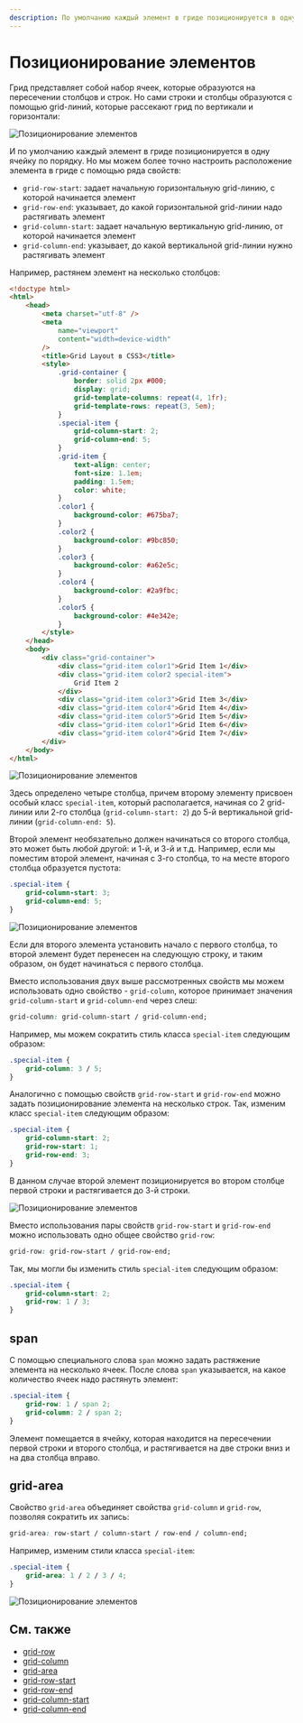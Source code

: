```yaml
---
description: По умолчанию каждый элемент в гриде позиционируется в одну ячейку по порядку. Но мы можем более точно настроить расположение элемента в гриде с помощью ряда свойств
---
```


# Позиционирование элементов

Грид представляет собой набор ячеек, которые образуются на пересечении столбцов и строк. Но сами строки и столбцы образуются с помощью grid-линий, которые рассекают грид по вертикали и горизонтали:

![Позиционирование элементов](grid-6-1.png)

И по умолчанию каждый элемент в гриде позиционируется в одну ячейку по порядку. Но мы можем более точно настроить расположение элемента в гриде с помощью ряда свойств:

-   `grid-row-start`: задает начальную горизонтальную grid-линию, с которой начинается элемент
-   `grid-row-end`: указывает, до какой горизонтальной grid-линии надо растягивать элемент
-   `grid-column-start`: задает начальную вертикальную grid-линию, от которой начинается элемент
-   `grid-column-end`: указывает, до какой вертикальной grid-линии нужно растягивать элемент

Например, растянем элемент на несколько столбцов:

```html
<!doctype html>
<html>
    <head>
        <meta charset="utf-8" />
        <meta
            name="viewport"
            content="width=device-width"
        />
        <title>Grid Layout в CSS3</title>
        <style>
            .grid-container {
                border: solid 2px #000;
                display: grid;
                grid-template-columns: repeat(4, 1fr);
                grid-template-rows: repeat(3, 5em);
            }
            .special-item {
                grid-column-start: 2;
                grid-column-end: 5;
            }
            .grid-item {
                text-align: center;
                font-size: 1.1em;
                padding: 1.5em;
                color: white;
            }
            .color1 {
                background-color: #675ba7;
            }
            .color2 {
                background-color: #9bc850;
            }
            .color3 {
                background-color: #a62e5c;
            }
            .color4 {
                background-color: #2a9fbc;
            }
            .color5 {
                background-color: #4e342e;
            }
        </style>
    </head>
    <body>
        <div class="grid-container">
            <div class="grid-item color1">Grid Item 1</div>
            <div class="grid-item color2 special-item">
                Grid Item 2
            </div>
            <div class="grid-item color3">Grid Item 3</div>
            <div class="grid-item color4">Grid Item 4</div>
            <div class="grid-item color5">Grid Item 5</div>
            <div class="grid-item color1">Grid Item 6</div>
            <div class="grid-item color4">Grid Item 7</div>
        </div>
    </body>
</html>
```

![Позиционирование элементов](grid-6-2.png)

Здесь определено четыре столбца, причем второму элементу присвоен особый класс `special-item`, который располагается, начиная со 2 grid-линии или 2-го столбца (`grid-column-start: 2`) до 5-й вертикальной grid-линии (`grid-column-end: 5`).

Второй элемент необязательно должен начинаться со второго столбца, это может быть любой другой: и 1-й, и 3-й и т.д. Например, если мы поместим второй элемент, начиная с 3-го столбца, то на месте второго столбца образуется пустота:

```css
.special-item {
    grid-column-start: 3;
    grid-column-end: 5;
}
```

![Позиционирование элементов](grid-6-3.png)

Если для второго элемента установить начало с первого столбца, то второй элемент будет перенесен на следующую строку, и таким образом, он будет начинаться с первого столбца.

Вместо использования двух выше рассмотренных свойств мы можем использовать одно свойство - `grid-column`, которое принимает значения `grid-column-start` и `grid-column-end` через слеш:

```css
grid-column: grid-column-start / grid-column-end;
```

Например, мы можем сократить стиль класса `special-item` следующим образом:

```css
.special-item {
    grid-column: 3 / 5;
}
```

Аналогично с помощью свойств `grid-row-start` и `grid-row-end` можно задать позиционирование элемента на несколько строк. Так, изменим класс `special-item` следующим образом:

```css
.special-item {
    grid-column-start: 2;
    grid-row-start: 1;
    grid-row-end: 3;
}
```

В данном случае второй элемент позиционируется во втором столбце первой строки и растягивается до 3-й строки.

![Позиционирование элементов](grid-6-4.png)

Вместо использования пары свойств `grid-row-start` и `grid-row-end` можно использовать одно общее свойство `grid-row`:

```css
grid-row: grid-row-start / grid-row-end;
```

Так, мы могли бы изменить стиль `special-item` следующим образом:

```css
.special-item {
    grid-column-start: 2;
    grid-row: 1 / 3;
}
```

## span

С помощью специального слова `span` можно задать растяжение элемента на несколько ячеек. После слова `span` указывается, на какое количество ячеек надо растянуть элемент:

```css
.special-item {
    grid-row: 1 / span 2;
    grid-column: 2 / span 2;
}
```

Элемент помещается в ячейку, которая находится на пересечении первой строки и второго столбца, и растягивается на две строки вниз и на два столбца вправо.

## grid-area

Свойство `grid-area` объединяет свойства `grid-column` и `grid-row`, позволяя сократить их запись:

```css
grid-area: row-start / column-start / row-end / column-end;
```

Например, изменим стили класса `special-item`:

```css
.special-item {
    grid-area: 1 / 2 / 3 / 4;
}
```

![Позиционирование элементов](grid-6-5.png)

## См. также

-   [grid-row](../../css/grid-row.md)
-   [grid-column](../../css/grid-column.md)
-   [grid-area](../../css/grid-area.md)
-   [grid-row-start](../../css/grid-row-start.md)
-   [grid-row-end](../../css/grid-row-end.md)
-   [grid-column-start](../../css/grid-column-start.md)
-   [grid-column-end](../../css/grid-column-end.md)
